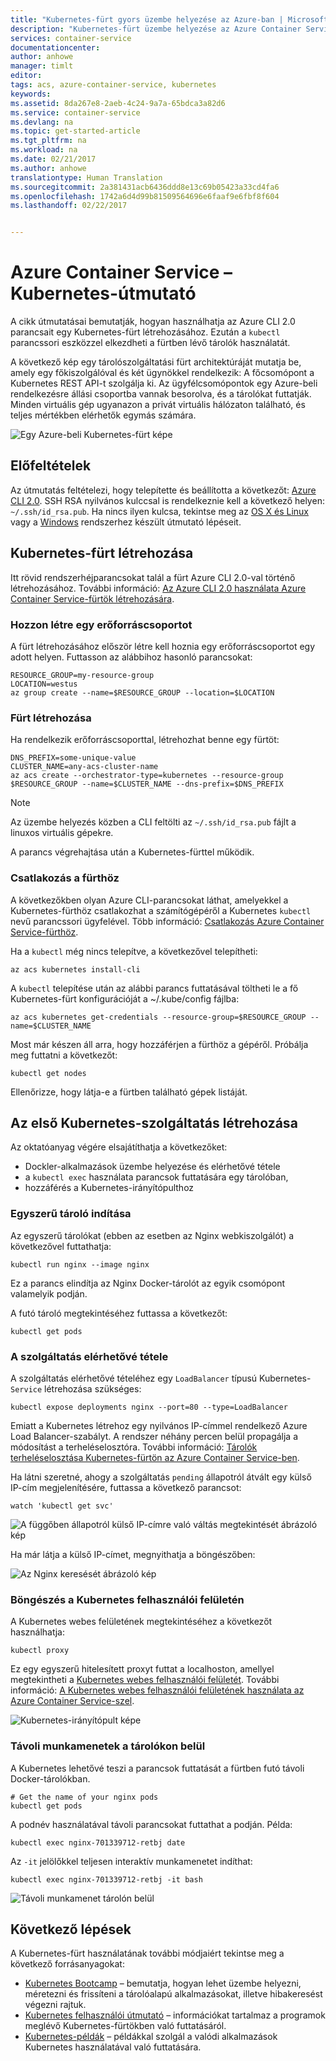 ```yaml
---
title: "Kubernetes-fürt gyors üzembe helyezése az Azure-ban | Microsoft Docs"
description: "Kubernetes-fürt üzembe helyezése az Azure Container Service-ben és az első lépések"
services: container-service
documentationcenter: 
author: anhowe
manager: timlt
editor: 
tags: acs, azure-container-service, kubernetes
keywords: 
ms.assetid: 8da267e8-2aeb-4c24-9a7a-65bdca3a82d6
ms.service: container-service
ms.devlang: na
ms.topic: get-started-article
ms.tgt_pltfrm: na
ms.workload: na
ms.date: 02/21/2017
ms.author: anhowe
translationtype: Human Translation
ms.sourcegitcommit: 2a381431acb6436ddd8e13c69b05423a33cd4fa6
ms.openlocfilehash: 1742a6d4d99b81509564696e6faaf9e6fbf8f604
ms.lasthandoff: 02/22/2017


---
```


# <a name="azure-container-service---kubernetes-walkthrough"></a>Azure Container Service – Kubernetes-útmutató


A cikk útmutatásai bemutatják, hogyan használhatja az Azure CLI 2.0 parancsait egy Kubernetes-fürt létrehozásához. Ezután a `kubectl` parancssori eszközzel elkezdheti a fürtben lévő tárolók használatát.

A következő kép egy tárolószolgáltatási fürt architektúráját mutatja be, amely egy főkiszolgálóval és két ügynökkel rendelkezik: A főcsomópont a Kubernetes REST API-t szolgálja ki. Az ügyfélcsomópontok egy Azure-beli rendelkezésre állási csoportba vannak besorolva, és a tárolókat futtatják. Minden virtuális gép ugyanazon a privát virtuális hálózaton található, és teljes mértékben elérhetők egymás számára.

![Egy Azure-beli Kubernetes-fürt képe](media/container-service-kubernetes-walkthrough/kubernetes.png)

## <a name="prerequisites"></a>Előfeltételek
Az útmutatás feltételezi, hogy telepítette és beállította a következőt: [Azure CLI 2.0](/cli/azure/install-az-cli2). SSH RSA nyilvános kulccsal is rendelkeznie kell a következő helyen: `~/.ssh/id_rsa.pub`. Ha nincs ilyen kulcsa, tekintse meg az [OS X és Linux](../virtual-machines/virtual-machines-linux-mac-create-ssh-keys.md) vagy a [Windows](../virtual-machines/virtual-machines-linux-ssh-from-windows.md) rendszerhez készült útmutató lépéseit.






## <a name="create-your-kubernetes-cluster"></a>Kubernetes-fürt létrehozása

Itt rövid rendszerhéjparancsokat talál a fürt Azure CLI 2.0-val történő létrehozásához. További információ: [Az Azure CLI 2.0 használata Azure Container Service-fürtök létrehozására](container-service-create-acs-cluster-cli.md).

### <a name="create-a-resource-group"></a>Hozzon létre egy erőforráscsoportot
A fürt létrehozásához először létre kell hoznia egy erőforráscsoportot egy adott helyen. Futtasson az alábbihoz hasonló parancsokat:

```console
RESOURCE_GROUP=my-resource-group
LOCATION=westus
az group create --name=$RESOURCE_GROUP --location=$LOCATION
```

### <a name="create-a-cluster"></a>Fürt létrehozása
Ha rendelkezik erőforráscsoporttal, létrehozhat benne egy fürtöt:

```console
DNS_PREFIX=some-unique-value
CLUSTER_NAME=any-acs-cluster-name
az acs create --orchestrator-type=kubernetes --resource-group $RESOURCE_GROUP --name=$CLUSTER_NAME --dns-prefix=$DNS_PREFIX
```

> [!NOTE]
> Az üzembe helyezés közben a CLI feltölti az `~/.ssh/id_rsa.pub` fájlt a linuxos virtuális gépekre.
>

A parancs végrehajtása után a Kubernetes-fürttel működik.

### <a name="connect-to-the-cluster"></a>Csatlakozás a fürthöz

A következőkben olyan Azure CLI-parancsokat láthat, amelyekkel a Kubernetes-fürthöz csatlakozhat a számítógépéről a Kubernetes `kubectl` nevű parancssori ügyfelével. Több információ: [Csatlakozás Azure Container Service-fürthöz](container-service-connect.md).

Ha a `kubectl` még nincs telepítve, a következővel telepítheti:

```console
az acs kubernetes install-cli
```

A `kubectl` telepítése után az alábbi parancs futtatásával töltheti le a fő Kubernetes-fürt konfigurációját a ~/.kube/config fájlba:

```console
az acs kubernetes get-credentials --resource-group=$RESOURCE_GROUP --name=$CLUSTER_NAME
```

Most már készen áll arra, hogy hozzáférjen a fürthöz a gépéről. Próbálja meg futtatni a következőt:
```console
kubectl get nodes
```

Ellenőrizze, hogy látja-e a fürtben található gépek listáját.

## <a name="create-your-first-kubernetes-service"></a>Az első Kubernetes-szolgáltatás létrehozása

Az oktatóanyag végére elsajátíthatja a következőket:
 * Dockler-alkalmazások üzembe helyezése és elérhetővé tétele
 * a `kubectl exec` használata parancsok futtatására egy tárolóban, 
 * hozzáférés a Kubernetes-irányítópulthoz

### <a name="start-a-simple-container"></a>Egyszerű tároló indítása
Az egyszerű tárolókat (ebben az esetben az Nginx webkiszolgálót) a következővel futtathatja:

```console
kubectl run nginx --image nginx
```

Ez a parancs elindítja az Nginx Docker-tárolót az egyik csomópont valamelyik podján.

A futó tároló megtekintéséhez futtassa a következőt:

```console
kubectl get pods
```

### <a name="expose-the-service-to-the-world"></a>A szolgáltatás elérhetővé tétele
A szolgáltatás elérhetővé tételéhez egy `LoadBalancer` típusú Kubernetes-`Service` létrehozása szükséges:

```console
kubectl expose deployments nginx --port=80 --type=LoadBalancer
```

Emiatt a Kubernetes létrehoz egy nyilvános IP-címmel rendelkező Azure Load Balancer-szabályt. A rendszer néhány percen belül propagálja a módosítást a terheléselosztóra. További információ: [Tárolók terheléselosztása Kubernetes-fürtön az Azure Container Service-ben](container-service-kubernetes-load-balancing.md).

Ha látni szeretné, ahogy a szolgáltatás `pending` állapotról átvált egy külső IP-cím megjelenítésére, futtassa a következő parancsot:

```console
watch 'kubectl get svc'
```

  ![A függőben állapotról külső IP-címre való váltás megtekintését ábrázoló kép](media/container-service-kubernetes-walkthrough/kubernetes-nginx3.png)

Ha már látja a külső IP-címet, megnyithatja a böngészőben:

  ![Az Nginx keresését ábrázoló kép](media/container-service-kubernetes-walkthrough/kubernetes-nginx4.png)  


### <a name="browse-the-kubernetes-ui"></a>Böngészés a Kubernetes felhasználói felületén
A Kubernetes webes felületének megtekintéséhez a következőt használhatja:

```console
kubectl proxy
```
Ez egy egyszerű hitelesített proxyt futtat a localhoston, amellyel megtekintheti a [Kubernetes webes felhasználói felületét](http://localhost:8001/ui). További információ: [A Kubernetes webes felhasználói felületének használata az Azure Container Service-szel](container-service-kubernetes-ui.md).

![Kubernetes-irányítópult képe](media/container-service-kubernetes-walkthrough/kubernetes-dashboard.png)

### <a name="remote-sessions-inside-your-containers"></a>Távoli munkamenetek a tárolókon belül
A Kubernetes lehetővé teszi a parancsok futtatását a fürtben futó távoli Docker-tárolókban.

```console
# Get the name of your nginx pods
kubectl get pods
```

A podnév használatával távoli parancsokat futtathat a podján.  Példa:

```console
kubectl exec nginx-701339712-retbj date
```

Az `-it` jelölőkkel teljesen interaktív munkamenetet indíthat:

```console
kubectl exec nginx-701339712-retbj -it bash
```

![Távoli munkamenet tárolón belül](media/container-service-kubernetes-walkthrough/kubernetes-remote.png)



## <a name="next-steps"></a>Következő lépések

A Kubernetes-fürt használatának további módjaiért tekintse meg a következő forrásanyagokat:

* [Kubernetes Bootcamp](https://katacoda.com/embed/kubernetes-bootcamp/1/) – bemutatja, hogyan lehet üzembe helyezni, méretezni és frissíteni a tárolóalapú alkalmazásokat, illetve hibakeresést végezni rajtuk.
* [Kubernetes felhasználói útmutató](http://kubernetes.io/docs/user-guide/) – információkat tartalmaz a programok meglévő Kubernetes-fürtökben való futtatásáról.
* [Kubernetes-példák](https://github.com/kubernetes/kubernetes/tree/master/examples) – példákkal szolgál a valódi alkalmazások Kubernetes használatával való futtatására.

